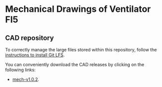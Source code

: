 Mechanical Drawings of Ventilator FI5
=====================================

## CAD repository
To correctly manage the large files stored within this repository, follow the [instructions to install Git LFS][1].

You can conveniently download the CAD releases by clicking on the following links:
- [mech-v1.0.2][2].


[1]: https://help.github.com/en/articles/installing-git-large-file-storage
[2]: https://github.com/icub-tech-iit/ventilator-FI5/releases/tag/mech-v1.0.2
